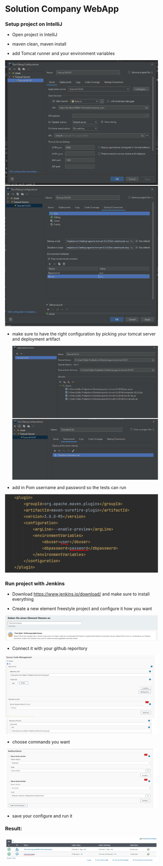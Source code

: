 # Solution Company WebApp

### Setup project on IntelliJ

* Open project in IntelliJ

* maven clean, maven install

* add Tomcat runner and your environment variables

![](images/img1.PNG)
![](images/img2.PNG)

* make sure to have the right configuration by picking your tomcat server and deployment artifact


  ![](images/img4.PNG)
  ![](images/img5.PNG)


* add in Pom username and password so the tests can run

![](images/img3.PNG)

### Run project with Jenkins

* Download https://www.jenkins.io/download/ and make sure to install everything

* Create a new element freestyle project and configure it how you want

![](images/img7.PNG)

* Connect it with your github reporitory

![](images/img8.PNG)
![](images/img9.PNG)

* choose commands you want

![](images/img10.PNG)

* save your configure and run it

### Result:

![](images/img6.PNG)